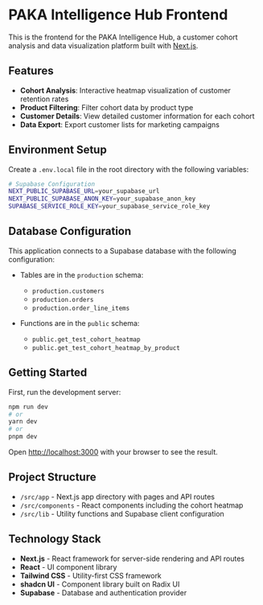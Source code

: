 # PAKA Intelligence Hub Frontend

This is the frontend for the PAKA Intelligence Hub, a customer cohort analysis and data visualization platform built with [Next.js](https://nextjs.org).

## Features

- **Cohort Analysis**: Interactive heatmap visualization of customer retention rates
- **Product Filtering**: Filter cohort data by product type
- **Customer Details**: View detailed customer information for each cohort
- **Data Export**: Export customer lists for marketing campaigns

## Environment Setup

Create a `.env.local` file in the root directory with the following variables:

```bash
# Supabase Configuration
NEXT_PUBLIC_SUPABASE_URL=your_supabase_url
NEXT_PUBLIC_SUPABASE_ANON_KEY=your_supabase_anon_key
SUPABASE_SERVICE_ROLE_KEY=your_supabase_service_role_key
```

## Database Configuration

This application connects to a Supabase database with the following configuration:

- Tables are in the `production` schema:
  - `production.customers`
  - `production.orders`
  - `production.order_line_items`

- Functions are in the `public` schema:
  - `public.get_test_cohort_heatmap`
  - `public.get_test_cohort_heatmap_by_product`

## Getting Started

First, run the development server:

```bash
npm run dev
# or
yarn dev
# or
pnpm dev
```

Open [http://localhost:3000](http://localhost:3000) with your browser to see the result.

## Project Structure

- `/src/app` - Next.js app directory with pages and API routes
- `/src/components` - React components including the cohort heatmap
- `/src/lib` - Utility functions and Supabase client configuration

## Technology Stack

- **Next.js** - React framework for server-side rendering and API routes
- **React** - UI component library
- **Tailwind CSS** - Utility-first CSS framework
- **shadcn UI** - Component library built on Radix UI
- **Supabase** - Database and authentication provider
